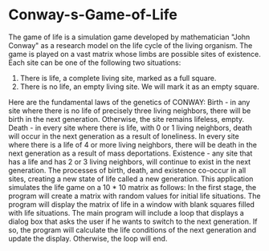 # Conway-s-Game-of-Life
The game of life is a simulation game developed by mathematician "John Conway" as a research model on the life cycle of the living organism.
The game is played on a vast matrix whose limbs are possible sites of existence. Each site can be one of the following two situations:
1. There is life, a complete living site, marked as a full square.
2. There is no life, an empty living site. We will mark it as an empty square.

Here are the fundamental laws of the genetics of CONWAY:
Birth - in any site where there is no life of precisely three living neighbors, there will be birth in the next generation. Otherwise, the site remains lifeless, empty.
Death - in every site where there is life, with 0 or 1 living neighbors, death will occur in the next generation as a result of loneliness. In every site where there is a life of 4 or more living neighbors, there will be death in the next generation as a result of mass deportations.
Existence - any site that has a life and has 2 or 3 living neighbors, will continue to exist in the next generation.
The processes of birth, death, and existence co-occur in all sites, creating a new state of life called a new generation.
This application simulates the life game on a 10 * 10 matrix as follows:
In the first stage, the program will create a matrix with random values for initial life situations.
The program will display the matrix of life in a window with blank squares filled with life situations.
The main program will include a loop that displays a dialog box that asks the user if he wants to switch to the next generation. If so, the program will calculate the life conditions of the next generation and update the display. Otherwise, the loop will end.
